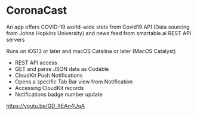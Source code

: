 # CoronaCast

An app offers COVID-19 world-wide stats from Covid19 API (Data sourcing from Johns Hopkins University) and news feed from smartable.ai REST API servers

Runs on iOS13 or later and macOS Catalina or later (MacOS Catalyst)

* REST API access
* GET and parse JSON data as Codable
* CloudKit Push Notifications
* Opens a specific Tab Bar view from Notification
* Accessing CloudKit records
* Notifications badge number update

https://youtu.be/GD_XEAn4UqA


